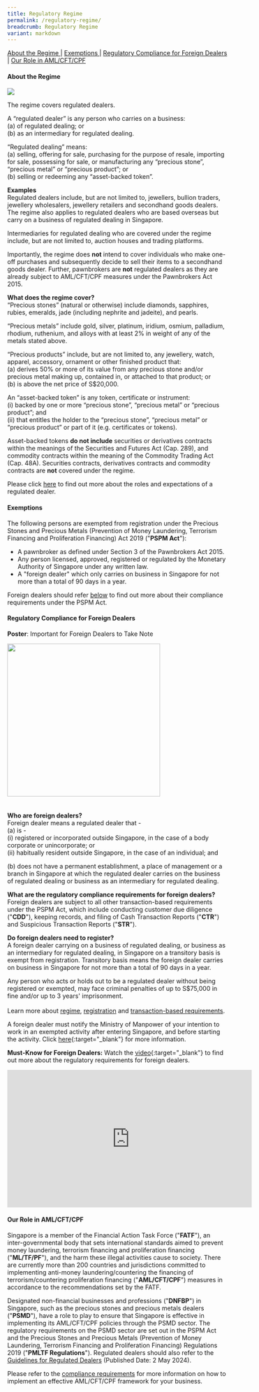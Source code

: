 ```yaml
---
title: Regulatory Regime
permalink: /regulatory-regime/
breadcrumb: Regulatory Regime
variant: markdown
---
```

<a href="#About the Regime">About the Regime </a>| <a href="#Exemptions">Exemptions </a> | <a href="#Regulatory Compliance for Foreign Dealers">Regulatory Compliance for Foreign Dealers </a> | <a href="#Our Role in AML/CFT/CPF">Our Role in AML/CFT/CPF </a>

#### <a id="About the Regime"></a> About the Regime

<a href="/files/ML_TF_Risks_in_the_PSMD_Sector.pdf" target="_blank"><img src="/images/ML_TF_Risks_in_the_PSMD_Sector.jpg"></a>

The regime covers regulated dealers.

A “regulated dealer” is any person who carries on a business:<br>
(a)	of regulated dealing; or <br>
(b)	as an intermediary for regulated dealing.

“Regulated dealing” means: <br>
(a)	selling, offering for sale, purchasing for the purpose of resale, importing for sale, possessing for sale, or manufacturing any “precious stone”, “precious metal” or “precious product”; or <br>
(b)	selling or redeeming any “asset-backed token”. 

**Examples**<br>
Regulated dealers include, but are not limited to, jewellers, bullion traders, jewellery wholesalers, jewellery retailers and secondhand goods dealers. The regime also applies to regulated dealers who are based overseas but carry on a business of regulated dealing in Singapore.

Intermediaries for regulated dealing who are covered under the regime include, but are not limited to, auction houses and trading platforms.

Importantly, the regime does **not** intend to cover individuals who make one-off purchases and subsequently decide to sell their items to a secondhand goods dealer. Further, pawnbrokers are **not** regulated dealers as they are already subject to AML/CFT/CPF measures under the Pawnbrokers Act 2015.

**What does the regime cover?**<br>
“Precious stones” (natural or otherwise) include diamonds, sapphires, rubies, emeralds, jade (including nephrite and jadeite), and pearls.

“Precious metals” include gold, silver, platinum, iridium, osmium, palladium, rhodium, ruthenium, and alloys with at least 2% in weight of any of the metals stated above.

“Precious products” include, but are not limited to, any jewellery, watch, apparel, accessory, ornament or other finished product that: <br>
(a) derives 50% or more of its value from any precious stone and/or precious metal making up, contained in, or attached to that product; or <br>
(b) is above the net price of S$20,000.

An “asset-backed token” is any token, certificate or instrument: <br>
(i) backed by one or more “precious stone”, “precious metal” or “precious product”; and <br>
(ii) that entitles the holder to the “precious stone”, “precious metal” or “precious product” or part of it (e.g. certificates or tokens).

Asset-backed tokens **do not include** securities or derivatives contracts within the meanings of the Securities and Futures Act (Cap. 289), and commodity contracts within the meaning of the Commodity Trading Act (Cap. 48A). Securities contracts, derivatives contracts and commodity contracts are **not** covered under the regime.

Please click [here](/entity-based-requirements/) to find out more about the roles and expectations of a regulated dealer.

#### <a id="Exemptions"></a> Exemptions

The following persons are exempted from registration under the Precious Stones and Precious Metals (Prevention of Money Laundering, Terrorism Financing and Proliferation Financing) Act 2019 ("**PSPM Act**"):

* A pawnbroker as defined under Section 3 of the Pawnbrokers Act 2015.<br> 
* Any person licensed, approved, registered or regulated by the Monetary Authority of Singapore under any written law.<br> 
* A "foreign dealer" which only carries on business in Singapore for not more than a total of 90 days in a year.

Foreign dealers should refer <a href="#Regulatory Compliance for Foreign Dealers">below</a> to find out more about their compliance requirements under the PSPM Act.

#### <a id="Regulatory Compliance for Foreign Dealers"></a> Regulatory Compliance for Foreign Dealers

**Poster**: Important for Foreign Dealers to Take Note

<a href="/files/FD_20250702.pdf" target="_blank"><img src="/images/FD_20250702.jng" style="width: 350px" align="left"> </a><br>

<br>
<br>
<br>
<br>
<br>
<br>
<br>
<br>
<br>
<br>
<br>
<br>
<br>
<br>
<br>
<br>
<br>
<br>
<br>
<br>

**Who are foreign dealers?**<br>
Foreign dealer means a regulated dealer that -<br>
(a) is -<br>
(i) registered or incorporated outside Singapore, in the case of a body corporate or unincorporate; or<br>
(ii) habitually resident outside Singapore, in the case of an individual; and
   
(b) does not have a permanent establishment, a place of management or a branch in Singapore at which the regulated dealer carries on the business of regulated dealing or business as an intermediary for regulated dealing.

**What are the regulatory compliance requirements for foreign dealers?**<br>
Foreign dealers are subject to all other transaction-based requirements under the PSPM Act, which include conducting customer due diligence ("**CDD**"), keeping records, and filing of Cash Transaction Reports ("**CTR**") and Suspicious Transaction Reports ("**STR**").  

**Do foreign dealers need to register?**<br>
A foreign dealer carrying on a business of regulated dealing, or business as an intermediary for regulated dealing, in Singapore on a transitory basis is exempt from registration. Transitory basis means the foreign dealer carries on business in Singapore for not more than a total of 90 days in a year.

Any person who acts or holds out to be a regulated dealer without being registered or exempted, may face criminal penalties of up to S$75,000 in fine and/or up to 3 years' imprisonment.<br><br>
Learn more about [regime](/regulatory-regime/), [registration](/registration/) and [transaction-based requirements](/transaction-based-requirements/). 

A foreign dealer must notify the Ministry of Manpower of your intention to work in an exempted activity after entering Singapore, and before starting the activity. Click [here](https://www.mom.gov.sg/passes-and-permits/work-pass-exempt-activities){:target="_blank"} for more information.        

**Must-Know for Foreign Dealers:** Watch the [video](https://youtu.be/KRS30HOmjyk){:target="_blank"} to find out more about the regulatory requirements for foreign dealers.
<iframe width="560" height="315" src="https://www.youtube.com/embed/KRS30HOmjyk" title="YouTube video player" frameborder="0" allow="accelerometer; autoplay; clipboard-write; encrypted-media; gyroscope; picture-in-picture" allowfullscreen=""></iframe>

#### <a id="Our Role in AML/CFT"></a> Our Role in AML/CFT/CPF 

Singapore is a member of the Financial Action Task Force ("**FATF**"), an inter-governmental body that sets international standards aimed to prevent money laundering, terrorism financing and proliferation financing ("**ML/TF/PF**"), and the harm these illegal activities cause to society. There are currently more than 200 countries and jurisdictions committed to implementing anti-money laundering/countering the financing of terrorism/countering proliferation financing ("**AML/CFT/CPF**") measures in accordance to the recommendations set by the FATF.

Designated non-financial businesses and professions ("**DNFBP**") in Singapore, such as the precious stones and precious metals dealers ("**PSMD**"), have a role to play to ensure that Singapore is effective in implementing its AML/CFT/CPF policies through the PSMD sector. The regulatory requirements on the PSMD sector are set out in the PSPM Act and the Precious Stones and Precious Metals (Prevention of Money Laundering, Terrorism Financing and Proliferation Financing) Regulations 2019 ("**PMLTF Regulations**"). Regulated dealers should also refer to the <a target="_blank" href="https://acd.mlaw.gov.sg/guidelines/">Guidelines for Regulated Dealers</a> (Published Date: 2 May 2024).

Please refer to the [compliance requirements](/entity-based-requirements/) for more information on how to implement an effective AML/CFT/CPF framework for your business.